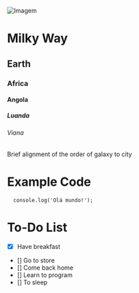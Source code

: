 ![Imagem](https://octodex.github.com/images/orderedlistocat.png)
# Milky Way
## Earth
### Africa
#### Angola
##### Luanda
###### Viana

Brief alignment of the order of galaxy to city

# Example Code
```
  console.log('Olá mundo!');
```

# To-Do List
- [x] Have breakfast
- [] Go to store
- [] Come back home
- [] Learn to program
- [] To sleep
